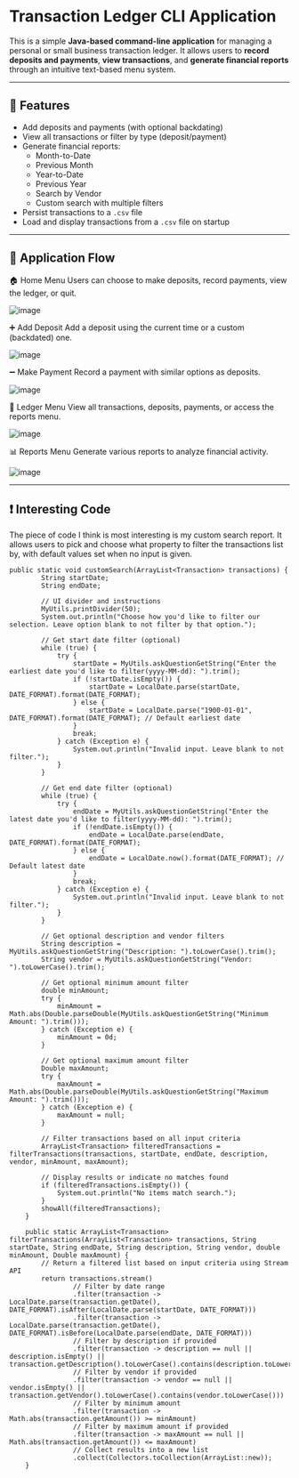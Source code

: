 # Transaction Ledger CLI Application

This is a simple **Java-based command-line application** for managing a personal or small business transaction ledger. It allows users to **record deposits and payments**, **view transactions**, and **generate financial reports** through an intuitive text-based menu system.

---

## 🧰 Features

- Add deposits and payments (with optional backdating)
- View all transactions or filter by type (deposit/payment)
- Generate financial reports:
  - Month-to-Date
  - Previous Month
  - Year-to-Date
  - Previous Year
  - Search by Vendor
  - Custom search with multiple filters
- Persist transactions to a `.csv` file
- Load and display transactions from a `.csv` file on startup

---
## 🧭 Application Flow
🏠 Home Menu
Users can choose to make deposits, record payments, view the ledger, or quit.

![image](https://github.com/user-attachments/assets/8397434e-b0d4-4979-9e14-da1c7cd1857d)

➕ Add Deposit
Add a deposit using the current time or a custom (backdated) one.

![image](https://github.com/user-attachments/assets/9334271e-51f7-4797-93b7-cdc76fbcd604)

➖ Make Payment
Record a payment with similar options as deposits.

![image](https://github.com/user-attachments/assets/203c58a2-b3f8-4afc-9510-f497de50de08)

📒 Ledger Menu
View all transactions, deposits, payments, or access the reports menu.

![image](https://github.com/user-attachments/assets/6a6172c0-4fce-4491-93b9-071fd387745a)

📊 Reports Menu
Generate various reports to analyze financial activity.

![image](https://github.com/user-attachments/assets/2af75e5a-173a-4fe6-9eae-7a6285c33203)

---

## ❗ Interesting Code

The piece of code I think is most interesting is my custom search report. It allows users to pick and choose what property to filter the transactions list by, with default values set when no input is given.
```
public static void customSearch(ArrayList<Transaction> transactions) {
        String startDate;
        String endDate;

        // UI divider and instructions
        MyUtils.printDivider(50);
        System.out.println("Choose how you'd like to filter our selection. Leave option blank to not filter by that option.");

        // Get start date filter (optional)
        while (true) {
            try {
                startDate = MyUtils.askQuestionGetString("Enter the earliest date you'd like to filter(yyyy-MM-dd): ").trim();
                if (!startDate.isEmpty()) {
                    startDate = LocalDate.parse(startDate, DATE_FORMAT).format(DATE_FORMAT);
                } else {
                    startDate = LocalDate.parse("1900-01-01", DATE_FORMAT).format(DATE_FORMAT); // Default earliest date
                }
                break;
            } catch (Exception e) {
                System.out.println("Invalid input. Leave blank to not filter.");
            }
        }

        // Get end date filter (optional)
        while (true) {
            try {
                endDate = MyUtils.askQuestionGetString("Enter the latest date you'd like to filter(yyyy-MM-dd): ").trim();
                if (!endDate.isEmpty()) {
                    endDate = LocalDate.parse(endDate, DATE_FORMAT).format(DATE_FORMAT);
                } else {
                    endDate = LocalDate.now().format(DATE_FORMAT); // Default latest date
                }
                break;
            } catch (Exception e) {
                System.out.println("Invalid input. Leave blank to not filter.");
            }
        }

        // Get optional description and vendor filters
        String description = MyUtils.askQuestionGetString("Description: ").toLowerCase().trim();
        String vendor = MyUtils.askQuestionGetString("Vendor: ").toLowerCase().trim();

        // Get optional minimum amount filter
        double minAmount;
        try {
            minAmount = Math.abs(Double.parseDouble(MyUtils.askQuestionGetString("Minimum Amount: ").trim()));
        } catch (Exception e) {
            minAmount = 0d;
        }

        // Get optional maximum amount filter
        Double maxAmount;
        try {
            maxAmount = Math.abs(Double.parseDouble(MyUtils.askQuestionGetString("Maximum Amount: ").trim()));
        } catch (Exception e) {
            maxAmount = null;
        }

        // Filter transactions based on all input criteria
        ArrayList<Transaction> filteredTransactions = filterTransactions(transactions, startDate, endDate, description, vendor, minAmount, maxAmount);

        // Display results or indicate no matches found
        if (filteredTransactions.isEmpty()) {
            System.out.println("No items match search.");
        }
        showAll(filteredTransactions);
    }

    public static ArrayList<Transaction> filterTransactions(ArrayList<Transaction> transactions, String startDate, String endDate, String description, String vendor, double minAmount, Double maxAmount) {
        // Return a filtered list based on input criteria using Stream API
        return transactions.stream()
                // Filter by date range
                .filter(transaction -> LocalDate.parse(transaction.getDate(), DATE_FORMAT).isAfter(LocalDate.parse(startDate, DATE_FORMAT)))
                .filter(transaction -> LocalDate.parse(transaction.getDate(), DATE_FORMAT).isBefore(LocalDate.parse(endDate, DATE_FORMAT)))
                // Filter by description if provided
                .filter(transaction -> description == null || description.isEmpty() || transaction.getDescription().toLowerCase().contains(description.toLowerCase()))
                // Filter by vendor if provided
                .filter(transaction -> vendor == null || vendor.isEmpty() || transaction.getVendor().toLowerCase().contains(vendor.toLowerCase()))
                // Filter by minimum amount
                .filter(transaction -> Math.abs(transaction.getAmount()) >= minAmount)
                // Filter by maximum amount if provided
                .filter(transaction -> maxAmount == null || Math.abs(transaction.getAmount()) <= maxAmount)
                // Collect results into a new list
                .collect(Collectors.toCollection(ArrayList::new));
    }
```
